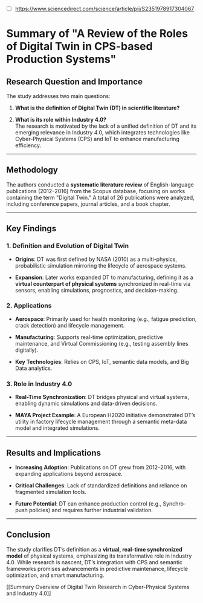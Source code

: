 - [ ] https://www.sciencedirect.com/science/article/pii/S2351978917304067
# Summary of "A Review of the Roles of Digital Twin in CPS-based Production Systems"

## Research Question and Importance

The study addresses two main questions:

1. **What is the definition of Digital Twin (DT) in scientific literature?**
    
2. **What is its role within Industry 4.0?**  
    The research is motivated by the lack of a unified definition of DT and its emerging relevance in Industry 4.0, which integrates technologies like Cyber-Physical Systems (CPS) and IoT to enhance manufacturing efficiency.
    

---

## Methodology

The authors conducted a **systematic literature review** of English-language publications (2012–2016) from the Scopus database, focusing on works containing the term "Digital Twin." A total of 26 publications were analyzed, including conference papers, journal articles, and a book chapter.

---

## Key Findings

### 1. **Definition and Evolution of Digital Twin**

- **Origins**: DT was first defined by NASA (2010) as a multi-physics, probabilistic simulation mirroring the lifecycle of aerospace systems.
    
- **Expansion**: Later works expanded DT to manufacturing, defining it as a **virtual counterpart of physical systems** synchronized in real-time via sensors, enabling simulations, prognostics, and decision-making.
    

### 2. **Applications**

- **Aerospace**: Primarily used for health monitoring (e.g., fatigue prediction, crack detection) and lifecycle management.
    
- **Manufacturing**: Supports real-time optimization, predictive maintenance, and Virtual Commissioning (e.g., testing assembly lines digitally).
    
- **Key Technologies**: Relies on CPS, IoT, semantic data models, and Big Data analytics.
    

### 3. **Role in Industry 4.0**

- **Real-Time Synchronization**: DT bridges physical and virtual systems, enabling dynamic simulations and data-driven decisions.
    
- **MAYA Project Example**: A European H2020 initiative demonstrated DT’s utility in factory lifecycle management through a semantic meta-data model and integrated simulations.
    

---

## Results and Implications

- **Increasing Adoption**: Publications on DT grew from 2012–2016, with expanding applications beyond aerospace.
    
- **Critical Challenges**: Lack of standardized definitions and reliance on fragmented simulation tools.
    
- **Future Potential**: DT can enhance production control (e.g., Synchro-push policies) and requires further industrial validation.
    

---

## Conclusion

The study clarifies DT’s definition as a **virtual, real-time synchronized model** of physical systems, emphasizing its transformative role in Industry 4.0. While research is nascent, DT’s integration with CPS and semantic frameworks promises advancements in predictive maintenance, lifecycle optimization, and smart manufacturing.

[[Summary Overview of Digital Twin Research in Cyber-Physical Systems and Industry 4.0]]